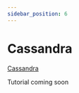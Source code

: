```yaml
---
sidebar_position: 6
---
```


# Cassandra

[Cassandra](https://cassandra.apache.org/)

Tutorial coming soon
